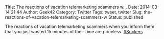 Title: The reactions of vacation telemarketing scammers w...
Date: 2014-03-14 21:44
Author: Geek42
Category: Twitter
Tags: tweet, twitter
Slug: the-reactions-of-vacation-telemarketing-scammers-w
Status: published

The reactions of vacation telemarketing scammers when you inform them
that you just wasted 15 minutes of their time are priceless.
[\#Suckers](http://twitter.com/search?q=%23Suckers)
